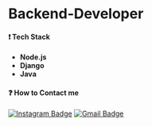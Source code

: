 # Backend-Developer

#### ❗️ Tech Stack
* **Node.js**
* **Django**
* **Java**


#### ❓ How to Contact me
[![Instagram Badge](https://img.shields.io/badge/-Instagram-dd2a7b?style=flat-square&logo=instagram&logoColor=white&link=https://www.instagram.com/y_o_u_h_y_u_n/)](https://www.instagram.com/y_o_u_h_y_u_n/)
[![Gmail Badge](https://img.shields.io/badge/-Gmail-d14836?style=flat-square&logo=Gmail&logoColor=white&link=mailto:doong3373@gmail.com)](mailto:doong3373@gmail.com)
